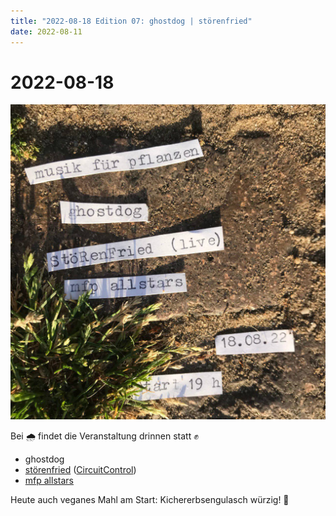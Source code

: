 ```yaml
---
title: "2022-08-18 Edition 07: ghostdog | störenfried"
date: 2022-08-11
---
```


# 2022-08-18

![](/220818.jpg)

Bei 🌧 findet die Veranstaltung drinnen statt ✊

- ghostdog
- [störenfried](https://soundcloud.com/storenfried) ([CircuitControl](https://www.circuit-control.de))
- [mfp allstars](about)

Heute auch veganes Mahl am Start: Kichererbsengulasch würzig! 🍛
